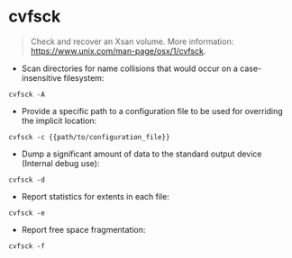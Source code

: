 # cvfsck

> Check and recover an Xsan volume.
> More information: <https://www.unix.com/man-page/osx/1/cvfsck>.

- Scan directories for name collisions that would occur on a case-insensitive filesystem:

`cvfsck -A`

- Provide a specific path to a configuration file to be used for overriding the implicit location:

`cvfsck -c {{path/to/configuration_file}}`

- Dump a significant amount of data to the standard output device (Internal debug use):

`cvfsck -d`

- Report statistics for extents in each file:

`cvfsck -e`

- Report free space fragmentation:

`cvfsck -f`
